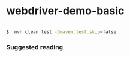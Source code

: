 # webdriver-demo-basic


```sh

$  mvn clean test -Dmaven.test.skip=false
```

### Suggested reading
